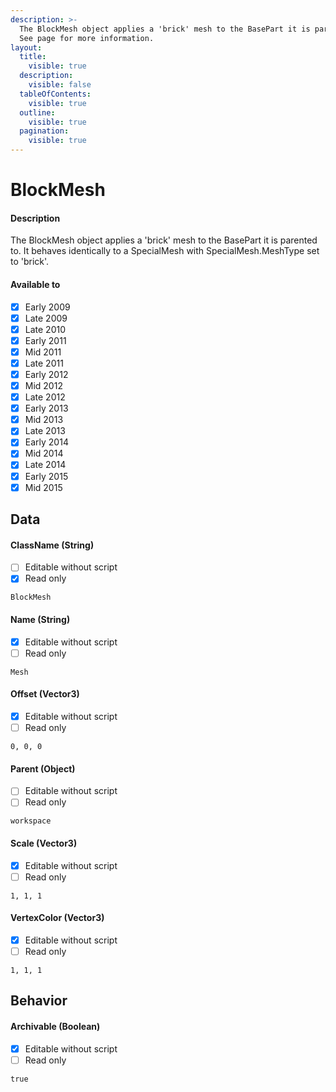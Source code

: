```yaml
---
description: >-
  The BlockMesh object applies a 'brick' mesh to the BasePart it is parented to.
  See page for more information.
layout:
  title:
    visible: true
  description:
    visible: false
  tableOfContents:
    visible: true
  outline:
    visible: true
  pagination:
    visible: true
---
```


# BlockMesh

#### Description

The BlockMesh object applies a 'brick' mesh to the BasePart it is parented to. It behaves identically to a SpecialMesh with SpecialMesh.MeshType set to 'brick'.

#### Available to

* [x] Early 2009
* [x] Late 2009
* [x] Late 2010
* [x] Early 2011
* [x] Mid 2011
* [x] Late 2011
* [x] Early 2012
* [x] Mid 2012
* [x] Late 2012
* [x] Early 2013
* [x] Mid 2013
* [x] Late 2013
* [x] Early 2014
* [x] Mid 2014
* [x] Late 2014
* [x] Early 2015
* [x] Mid 2015

## Data

#### ClassName (String)

* [ ] Editable without script
* [x] Read only

```
BlockMesh
```

#### Name (String)

* [x] Editable without script
* [ ] Read only

```
Mesh
```

#### Offset (Vector3)

* [x] Editable without script
* [ ] Read only

```
0, 0, 0
```

#### Parent (Object)

* [ ] Editable without script
* [ ] Read only

```
workspace
```

#### Scale (Vector3)

* [x] Editable without script
* [ ] Read only

```
1, 1, 1
```

#### VertexColor (Vector3)

* [x] Editable without script
* [ ] Read only

```
1, 1, 1
```

## Behavior

#### Archivable (Boolean)

* [x] Editable without script
* [ ] Read only

```
true
```
